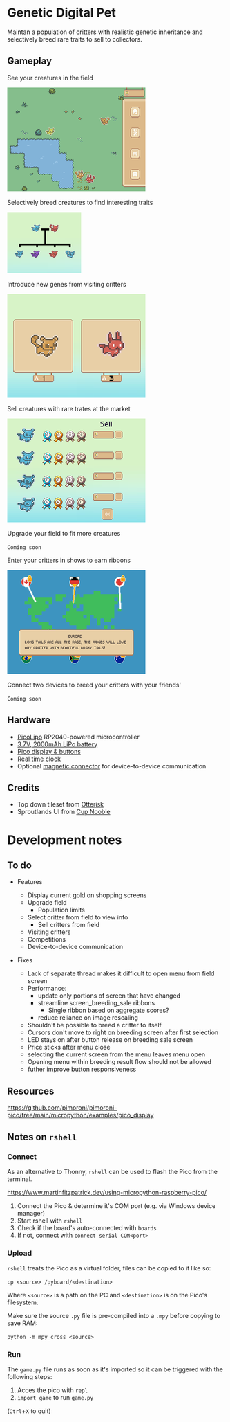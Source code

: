 # Genetic Digital Pet

Maintan a population of critters with realistic genetic inheritance and selectively breed rare traits to sell to collectors.

## Gameplay

See your creatures in the field

![](https://github.com/GarethMurden/genetibit/blob/master/screenshots/field.png?raw=true)

Selectively breed creatures to find interesting traits

![](https://github.com/GarethMurden/genetibit/blob/master/screenshots/inheritance_example.png?raw=true)

Introduce new genes from visiting critters

![](https://github.com/GarethMurden/genetibit/blob/master/screenshots/breeding_selection.png?raw=true)

Sell creatures with rare trates at the market

![](https://github.com/GarethMurden/genetibit/blob/master/screenshots/breeding_sell.png?raw=true)

Upgrade your field to fit more creatures

`Coming soon`

Enter your critters in shows to earn ribbons

![](https://github.com/GarethMurden/genetibit/blob/master/screenshots/world_map.png?raw=true)

Connect two devices to breed your critters with your friends'

`Coming soon`

## Hardware

- [PicoLipo](https://thepihut.com/products/pico-lipo?variant=40824959467715) RP2040-powered microcontroller
- [3.7V, 2000mAh LiPo battery](https://thepihut.com/products/2000mah-3-7v-lipo-battery?variant=42143258050755)
- [Pico display & buttons](https://thepihut.com/products/pico-display-pack-2-8?variant=43884934791363)
- [Real time clock](https://thepihut.com/products/sparkfun-real-time-clock-module?variant=39559108001987)
- Optional [magnetic connector](https://thepihut.com/products/diy-magnetic-connector-straight-angle-five-contact-pins?variant=42058938253507) for device-to-device communication

## Credits

- Top down tileset from [Otterisk](https://otterisk.itch.io/)
- Sproutlands UI from [Cup Nooble](https://cupnooble.itch.io/)

# Development notes

## To do

- Features
	- Display current gold on shopping screens
	- Upgrade field
		- Population limits
	- Select critter from field to view info
		- Sell critters from field
	- Visiting critters
	- Competitions
	- Device-to-device communication

- Fixes
	- Lack of separate thread makes it difficult to open menu from field screen
	- Performance:
		- update only portions of screen that have changed
		- streamline screen_breeding_sale ribbons
			- Single ribbon based on aggregate scores?
		- reduce reliance on image rescaling
	- Shouldn't be possible to breed a critter to itself
	- Cursors don't move to right on breeding screen after first selection
	- LED stays on after button release on breeding sale screen
	- Price sticks after menu close
	- selecting the current screen from the menu leaves menu open
	- Opening menu within breeding result flow should not be allowed
	- futher improve button responsiveness

## Resources 

https://github.com/pimoroni/pimoroni-pico/tree/main/micropython/examples/pico_display


## Notes on `rshell`

### Connect

As an alternative to Thonny, `rshell` can be used to flash the Pico from the terminal.

https://www.martinfitzpatrick.dev/using-micropython-raspberry-pico/

1. Connect the Pico & determine it's COM port (e.g. via Windows device manager)
2. Start rshell with `rshell`
3. Check if the board's auto-connected with `boards`
4. If not, connect with `connect serial COM<port>`

### Upload

`rshell` treats the Pico as a virtual folder, files can be copied to it like so:

`cp <source> /pyboard/<destination>`

Where `<source>` is a path on the PC and `<destination>` is on the Pico's filesystem.

Make sure the source `.py` file is pre-compiled into a `.mpy` before copying to save RAM:

`python -m mpy_cross <source>`

### Run

The `game.py` file runs as soon as it's imported so it can be triggered with the following steps:

1. Acces the pico with `repl`
2.  `import game` to run `game.py`

(`Ctrl`+`X` to quit)

